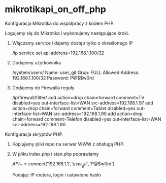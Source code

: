 # mikrotikapi_on_off_php

Konfiguracja Mikrotika do współpracy z kodem PHP.

Logujemy się do Mikrotika i wykonujemy następujące kroki.

1. Włączamy service i dajemy dostęp tylko z określonego IP
   
   /ip service
   set api address=192.168.1.100/32

2. Dodajemy użytkownika
   
   /system/users/
   Name: user_git
   Grup: FULL
   Allowed Address: 192.168.1.100/32
   Password: P@$$w0rd

3. Dodajemy do Firewalla reguły
   
   /ip/firewall/filter/
   add action=drop chain=forward comment=TV disabled=yes out-interface-list=WAN src-address=192.168.1.97
   add action=drop chain=forward comment=Tablet disabled=yes out-interface-list=WAN src-address=192.168.1.90
   add action=drop chain=forward comment=Telefon disabled=yes out-interface-list=WAN src-address=192.168.1.90


Konfiguracja skryptów PHP.

1. Kopiujemy pliki repo na serwer WWW z obsługą PHP.

2. W pliku index.php i stan.php poprawiamy
   
   $API->connect('192.168.1.1', 'user_git', 'P@$$w0rd')

   Podając IP routera, login i ustawione hasło

